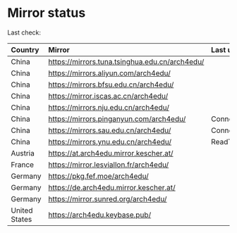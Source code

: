<script src="./time.js"></script>
# Mirror status
Last check: <script type="text/javascript">localize(1672600476.036457);</script>

|Country|Mirror|Last update|
|:------|:-----|:----------|
|China|https://mirrors.tuna.tsinghua.edu.cn/arch4edu/|<script type="text/javascript">localize(1672554703);</script>|
|China|https://mirrors.aliyun.com/arch4edu/|<script type="text/javascript">localize(1672468266);</script>|
|China|https://mirrors.bfsu.edu.cn/arch4edu/|<script type="text/javascript">localize(1672554703);</script>|
|China|https://mirror.iscas.ac.cn/arch4edu/|<script type="text/javascript">localize(1672554703);</script>|
|China|https://mirrors.nju.edu.cn/arch4edu/|<script type="text/javascript">localize(1672554703);</script>|
|China|https://mirrors.pinganyun.com/arch4edu/|ConnectTimeout|
|China|https://mirrors.sau.edu.cn/arch4edu/|ConnectionError|
|China|https://mirrors.ynu.edu.cn/arch4edu/|ReadTimeout|
|Austria|https://at.arch4edu.mirror.kescher.at/|<script type="text/javascript">localize(1672554703);</script>|
|France|https://mirror.lesviallon.fr/arch4edu/|<script type="text/javascript">localize(1672554703);</script>|
|Germany|https://pkg.fef.moe/arch4edu/|<script type="text/javascript">localize(1672554703);</script>|
|Germany|https://de.arch4edu.mirror.kescher.at/|<script type="text/javascript">localize(1672554703);</script>|
|Germany|https://mirror.sunred.org/arch4edu/|<script type="text/javascript">localize(1672554703);</script>|
|United States|https://arch4edu.keybase.pub/|<script type="text/javascript">localize(1672554703);</script>|

<script src="./tablefilter/tablefilter.js"></script>
<script src="./table.js"></script>
